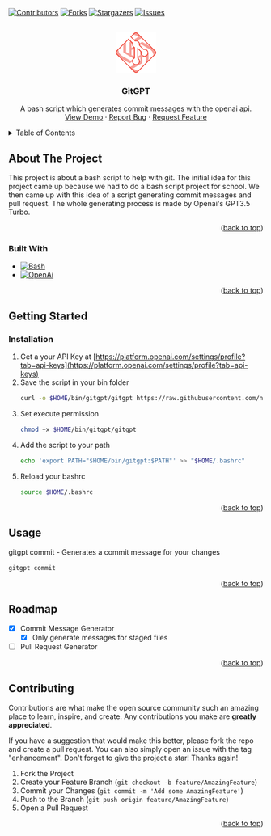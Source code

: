 <!-- Improved compatibility of back to top link: See: https://github.com/othneildrew/Best-README-Template/pull/73 -->

<a id="readme-top"></a>

<!--
*** Thanks for checking out the Best-README-Template. If you have a suggestion
*** that would make this better, please fork the repo and create a pull request
*** or simply open an issue with the tag "enhancement".
*** Don't forget to give the project a star!
*** Thanks again! Now go create something AMAZING! :D
-->

<!-- PROJECT SHIELDS -->
<!--
*** I'm using markdown "reference style" links for readability.
*** Reference links are enclosed in brackets [ ] instead of parentheses ( ).
*** See the bottom of this document for the declaration of the reference variables
*** for contributors-url, forks-url, etc. This is an optional, concise syntax you may use.
*** https://www.markdownguide.org/basic-syntax/#reference-style-links
-->

[![Contributors][contributors-shield]][contributors-url]
[![Forks][forks-shield]][forks-url]
[![Stargazers][stars-shield]][stars-url]
[![Issues][issues-shield]][issues-url]

<!-- PROJECT LOGO -->
<br />
<div align="center">
  <a href="https://github.com/NinoHelfenstein/m122-gitgpt">
    <img src="images/logo.png" alt="Logo" width="80" height="80">
  </a>

<h3 align="center">GitGPT</h3>

  <p align="center">
    A bash script which generates commit messages with the openai api.
    <br />
    <a href="https://github.com/NinoHelfenstein/m122-gitgpt">View Demo</a>
    ·
    <a href="https://github.com/NinoHelfenstein/m122-gitgpt/issues/new?labels=bug&template=bug-report---.md">Report Bug</a>
    ·
    <a href="https://github.com/NinoHelfenstein/m122-gitgpt/issues/new?labels=enhancement&template=feature-request---.md">Request Feature</a>
  </p>
</div>

<!-- TABLE OF CONTENTS -->
<details>
  <summary>Table of Contents</summary>
  <ol>
    <li>
      <a href="#about-the-project">About The Project</a>
      <ul>
        <li><a href="#built-with">Built With</a></li>
      </ul>
    </li>
    <li>
      <a href="#getting-started">Getting Started</a>
      <ul>
        <li><a href="#installation">Installation</a></li>
      </ul>
    </li>
    <li><a href="#usage">Usage</a></li>
    <li><a href="#roadmap">Roadmap</a></li>
    <li><a href="#contributing">Contributing</a></li>
  </ol>
</details>

<!-- ABOUT THE PROJECT -->

## About The Project

This project is about a bash script to help with git. The initial idea for this project came up because we had to do a bash script project for school. We then came up with this idea of a script generating commit messages and pull request. The whole generating process is made by Openai's GPT3.5 Turbo.

<p align="right">(<a href="#readme-top">back to top</a>)</p>

### Built With

- [![Bash][Bash]][Bash-url]
- [![OpenAi][OpenAi]][OpenAi-url]

<p align="right">(<a href="#readme-top">back to top</a>)</p>

<!-- GETTING STARTED -->

## Getting Started

### Installation

1. Get a your API Key at [https://platform.openai.com/settings/profile?tab=api-keys](https://platform.openai.com/settings/profile?tab=api-keys)
2. Save the script in your bin folder
   ```sh
   curl -o $HOME/bin/gitgpt/gitgpt https://raw.githubusercontent.com/ninohelfenstein/m122-gitgpt/main/gitgpt --create-dirs
   ```
3. Set execute permission
   ```sh
   chmod +x $HOME/bin/gitgpt/gitgpt
   ```
4. Add the script to your path
   ```sh
   echo 'export PATH="$HOME/bin/gitgpt:$PATH"' >> "$HOME/.bashrc"
   ```
5. Reload your bashrc
   ```sh
   source $HOME/.bashrc
   ```
   <p align="right">(<a href="#readme-top">back to top</a>)</p>

<!-- USAGE EXAMPLES -->

## Usage

gitgpt commit - Generates a commit message for your changes

```sh
gitgpt commit
```

<p align="right">(<a href="#readme-top">back to top</a>)</p>

<!-- ROADMAP -->

## Roadmap

- [x] Commit Message Generator
  - [x] Only generate messages for staged files
- [ ] Pull Request Generator

<p align="right">(<a href="#readme-top">back to top</a>)</p>

<!-- CONTRIBUTING -->

## Contributing

Contributions are what make the open source community such an amazing place to learn, inspire, and create. Any contributions you make are **greatly appreciated**.

If you have a suggestion that would make this better, please fork the repo and create a pull request. You can also simply open an issue with the tag "enhancement".
Don't forget to give the project a star! Thanks again!

1. Fork the Project
2. Create your Feature Branch (`git checkout -b feature/AmazingFeature`)
3. Commit your Changes (`git commit -m 'Add some AmazingFeature'`)
4. Push to the Branch (`git push origin feature/AmazingFeature`)
5. Open a Pull Request

<p align="right">(<a href="#readme-top">back to top</a>)</p>

<!-- MARKDOWN LINKS & IMAGES -->
<!-- https://www.markdownguide.org/basic-syntax/#reference-style-links -->

[contributors-shield]: https://img.shields.io/github/contributors/NinoHelfenstein/m122-gitgpt.svg?style=for-the-badge
[contributors-url]: https://github.com/NinoHelfenstein/m122-gitgpt/graphs/contributors
[forks-shield]: https://img.shields.io/github/forks/NinoHelfenstein/m122-gitgpt.svg?style=for-the-badge
[forks-url]: https://github.com/NinoHelfenstein/m122-gitgpt/network/members
[stars-shield]: https://img.shields.io/github/stars/NinoHelfenstein/m122-gitgpt.svg?style=for-the-badge
[stars-url]: https://github.com/NinoHelfenstein/m122-gitgpt/stargazers
[issues-shield]: https://img.shields.io/github/issues/NinoHelfenstein/m122-gitgpt.svg?style=for-the-badge
[issues-url]: https://github.com/NinoHelfenstein/m122-gitgpt/issues
[Bash]: https://img.shields.io/badge/bash-4EAA25?style=for-the-badge&logo=gnubash&logoColor=white
[Bash-url]: https://www.gnu.org/software/bash/
[OpenAi]: https://img.shields.io/badge/openai-412991?style=for-the-badge&logo=openai&logoColor=white
[OpenAi-url]: https:openai.com
